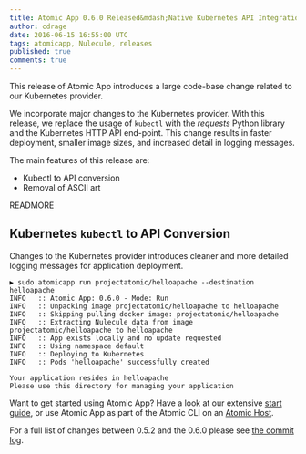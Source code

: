```yaml
---
title: Atomic App 0.6.0 Released&mdash;Native Kubernetes API Integration
author: cdrage
date: 2016-06-15 16:55:00 UTC
tags: atomicapp, Nulecule, releases
published: true
comments: true
---
```

This release of Atomic App introduces a large code-base change related to our Kubernetes provider.

We incorporate major changes to the Kubernetes provider. With this release, we replace the usage of `kubectl` with the *requests* Python library and the Kubernetes HTTP API end-point. This change results in faster deployment, smaller image sizes, and increased detail in logging messages.

The main features of this release are:

* Kubectl to API conversion
* Removal of ASCII art

READMORE

## Kubernetes `kubectl` to API Conversion

Changes to the Kubernetes provider introduces cleaner and more detailed logging messages for application deployment.

```
▶ sudo atomicapp run projectatomic/helloapache --destination helloapache
INFO   :: Atomic App: 0.6.0 - Mode: Run
INFO   :: Unpacking image projectatomic/helloapache to helloapache
INFO   :: Skipping pulling docker image: projectatomic/helloapache
INFO   :: Extracting Nulecule data from image projectatomic/helloapache to helloapache
INFO   :: App exists locally and no update requested
INFO   :: Using namespace default
INFO   :: Deploying to Kubernetes
INFO   :: Pods 'helloapache' successfully created

Your application resides in helloapache
Please use this directory for managing your application
```

Want to get started using Atomic App? Have a look at our extensive [start guide](https://github.com/projectatomic/atomicapp/blob/master/docs/start_guide.md), or use Atomic App as part of the Atomic CLI on an [Atomic Host](http://www.projectatomic.io/download/).

For a full list of changes between 0.5.2 and the 0.6.0 please see [the commit log](https://github.com/projectatomic/atomicapp/commits/0.6.0).
